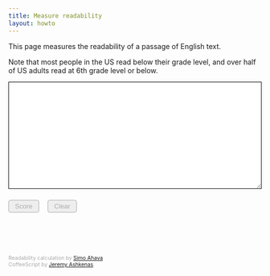 ```yaml
---
title: Measure readability
layout: howto
---
```

This page measures the readability of a passage of English text.

Note that most people in the US read below their grade level, and over half of US adults read at 6th grade level or below.

<script src="/assets/coffeescript.js"></script>
<script src="/assets/readability.js"></script>

<style>
textarea {width: 100%; min-width: 100%; max-width: 100%; min-height: 16em; border: 1px solid #000;
  margin: 0 0 1ex 0; padding: 1ex;}
button {display: inline-block; margin: 0 1em 0 0; padding: 4px 12px; background: #cfc; color: #000;
  border: 1px solid #4a4; border-radius: 4px;}
button:hover {background: #beb; color: #000;}
button:disabled {background: #eee; color: #aaa; border-color: #aaa;}
#notes {margin: 8em 0 0 0; font-size: 75%; color: #aaa;}
</style>

<textarea id="text" spellcheck="false"></textarea>
<p>
<button id="score" disabled>Score</button>
<button id="clear" disabled>Clear</button>
<span id="result"></span>
</p>

<p id="notes">Readability calculation by <a href="https://github.com/sahava?tab=repositories">Simo Ahava</a><br>
CoffeeScript by <a href="https://github.com/jashkenas">Jeremy Ashkenas</a>.</p>

<script type="text/coffeescript">
UI = {}

class Grader
	constructor: ->
		document.querySelectorAll('[id]').forEach (e) -> UI[e.id] = e
		UI.score.onclick = @score
		UI.clear.onclick = @clear
		UI.text.onkeyup = @enable
		UI.text.onpaste = @enable
		do UI.text.focus

	clear: ->
		UI.text.value = UI.result.textContent = ''
		UI.score.disabled = UI.clear.disabled = true
		do UI.text.focus

	enable: ->
		UI.score.disabled = UI.clear.disabled = UI.text.value.trim() is ''
		UI.result.textContent = ''
		
	score: ->
		t = do UI.text.value.trim
		if t is ''
			do @clear
			return
		s = getScores t
		s.medianGrade = 0 if s.medianGrade < 0
		s.medianGrade = 24 if s.medianGrade > 24
		if 10 < s.medianGrade < 14 then th = 'th'
		else switch s.medianGrade % 10
			when 1 then th = 'st'
			when 2 then th = 'nd'
			when 3 then th = 'rd'
			else th = 'th'
		n = Math.round s.readingTime * 4.17
		if n is 1 then w = '1 word' else w = n.toLocaleString() + ' words'
		
		UI.result.textContent = "Estimated #{w} at #{s.medianGrade + th} grade."
		do UI.text.focus

new Grader
</script>
